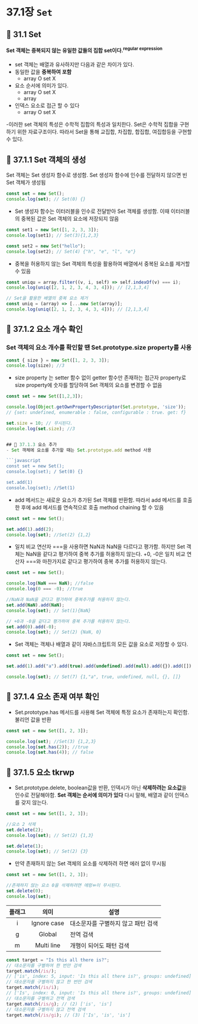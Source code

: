 # 37.1장 `Set`

## 📂 31.1 Set

#### Set 객체는 중복되지 않는 유일한 값들의 집합 set이다.<sup>regular expression</sup>

- set 객체는 배열과 유사하지만 다음과 같은 차이가 있다.
- 동일한 값을 **중복하여 포함**
  - array O set X
- 요소 순서에 의미가 있다.
  - array O set X
  - array
- 인덱스 요소로 접근 할 수 있다
  - array O set X

-이러한 set 객체의 특성은 수학적 집합의 특성과 일치한다. Set은 수학적 집합을 구현하기 위한 자료구조이다. 따라서 Set을 통해 교집합, 차집합, 합집합, 여집합등을 구현할 수 있다.

## 📂 37.1.1 Set 객체의 생성

Set 객체는 Set 생성자 함수로 생성함. Set 생성자 함수에 인수를 전달하지 않으면 빈 Set 객체가 생성됨

```javascript
const set = new Set();
console.log(set); // Set(0) {}
```

- Set 생성자 함수는 이터러블을 인수로 전달받아 Set 객체를 생성함. 이때 이터러블의 중복된 값은 Set 객체의 요소에 저장되지 않음

```javascript
const set1 = new Set([1, 2, 3, 3]);
console.log(set1); // Set(3){1,2,3}

const set2 = new Set("hello");
console.log(set2); // Set(4) {"h", "e", "l", "o"}
```

- 중복을 허용하지 않는 Set 객체의 특성을 활용하여 배열에서 중복된 요소를 제거할 수 있음

```javascript
const uniqu = array.filter((v, i, self) => self.indexOf(v) === i);
console.log(uniq([2, 1, 2, 3, 4, 3, 4])); // [2,1,3,4]

// Set을 활용한 배열의 중복 요소 제거
const uniq = (array) => [...new Set(array)];
console.log(uniq([2, 1, 2, 3, 4, 3, 4])); // [2,1,3,4]
```

## 📂 37.1.2 요소 개수 확인

### Set 객체의 요소 개수를 확인할 땐 Set.prototype.size property를 사용

```javascript
const { size } = new Set([1, 2, 3, 3]);
console.log(size); //3
```

- size property 는 setter 함수 없이 getter 함수만 존재하는 접근자 property로 size property에 숫자를 할당하여 Set 객체의 요소를 변경할 수 없음

````javascript
const set = new Set([1,2,3]);

console.log(Object.getOwnPropertyDescriptor(Set.prototype, 'size'));
// {set: undefined, enumerable : false, configurable : true. get: f}

set.size = 10; // 무시된다.
console.log(set.size); //3


## 📂 37.1.3 요소 추가
- Set 객체에 요소를 추가할 때는 Set.prototype.add method 사용

```javascript
const set = new Set();
console.log(set); / Set(0) {}

set.add(1)
console.log(set); //Set(1)
````

- add 메서드는 새로운 요소가 추가된 Set 객체를 반환함. 따라서 add 메서드를 호출한 후에 add 메서드를 연속적으로 호출 method chaining 할 수 있음

```javascript
const set = new Set();

set.add(1).add(2);
console.log(set); //Set(2) {1,2}
```

- 일치 비교 연산자 ===을 사용하면 NaN과 NaN을 다르다고 평가함. 하지만 Set 객체는 NaN을 같다고 평가하여 중복 추가를 허용하지 않는다. +0, -0은 일치 비교 연산자 ===와 마찬가지로 같다고 평가하여 중복 추가를 허용하지 않는다.

```javascript
const set = new Set();

console.log(NaN === NaN); //false
console.log(0 === -0); //true

//NaN과 NaN을 같다고 평가하여 중복추가를 허용하지 않는다.
set.add(NaN).add(NaN);
console.log(set); // Set(1){NaN}

// +0과 -0을 같다고 평가하여 중복 추가를 허용하지 않는다.
set.add(0).add(-0);
console.log(set); // Set(2) {NaN, 0}
```

- Set 객체는 객체나 배열과 같이 자바스크립트의 모든 값을 요소로 저장할 수 있다.

```javascript
const set = new Set();

set.add(1).add("a").add(true).add(undefined).add(null).add({}).add([]);

console.log(set); // Set(7) {1,"a", true, undefined, null, {}, []}
```

## 📂 37.1.4 요소 존재 여부 확인

- Set.prototype.has 메서드를 사용해 Set 객체에 특정 요소가 존재하는지 확인함. 불리언 값을 반환

```javascript
const set = new Set([1, 2, 3]);

console.log(set); //Set(3) {1,2,3}
console.log(set.has(2)); //true
console.log(set.has(4)); // false
```

## 📂 37.1.5 요소 tkrwp

- Set.prototype.delete, boolean값을 반환, 인덱시가 아닌 **삭제하려는 요소값**을 인수로 전달해야함. **Set 객체는 순서에 의미가 있다** 다시 말해, 배열과 같이 인덱스를 갖지 않는다.

```javascript
const set = new Set([1, 2, 3]);

//요소 2 삭제
set.delete(2);
console.log(set); // Set(2) {1,3}

set.delete(1);
console.log(set); // Set(2) {3}
```

- 만약 존재하지 않는 Set 객체의 요소를 삭제하려 하면 에러 없이 무시됨

```javascript
const set = new Set([1, 2, 3]);

//존재하지 않는 요소 0을 삭제하려면 에렁ㅄ이 무시된다.
set.delete(0);
console.log(set);
```

| 플래그 |    의미     | 설명                               |
| :----: | :---------: | ---------------------------------- |
|   i    | Ignore case | 대소문자를 구별하지 않고 패턴 검색 |
|   g    |   Global    | 전역 검색                          |
|   m    | Multi line  | 개행이 되어도 패턴 검색            |

```javascript
const target = "Is this all there is?";
// 대소문자를 구별하여 한 번만 검색
target.match(/is/);
// ['is', index: 5, input: 'Is this all there is?', groups: undefined]
// 대소문자를 구별하지 않고 한 번만 검색
target.match(/is/i);
// ['Is', index: 0, input: 'Is this all there is?', groups: undefined]
// 대소문자를 구별하고 전역 검색
target.match(/is/g); // (2) ['is', 'is']
// 대소문자를 구별하지 않고 전역 검색
target.match(/is/gi); // (3) ['Is', 'is', 'is']
```
